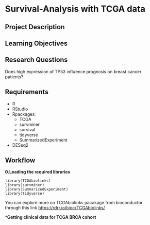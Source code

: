# Survival-Analysis with TCGA data   
**Project Description**  
---  
**Learning Objectives**  
---
**Research Questions**  
---  
Does high expression of TP53 influence prognosis on breast cancer patients?  

**Requirements**  
---
- R
- RStudio
- Rpackages:
  - TCGA
  - survminer
  - survival
  - tidyverse
  - SummarizedExperiment
- DESeq2

**Workflow**  
---
**0.Loading the required libraries**  
```
library(TCGAbiolinks)
library(survminer)
library(SummarizedExperiment)
library(tidyverse)
```
You can explore more on TCGAbiolinks pacakage from bioconductor through this link https://rdrr.io/bioc/TCGAbiolinks/  

***Getting clinical data for TCGA BRCA cohort**  
